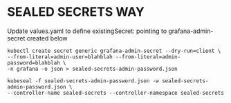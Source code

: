 # SEALED SECRETS WAY
Update values.yaml to define existingSecret: pointing to grafana-admin-secret created below

```
kubectl create secret generic grafana-admin-secret --dry-run=client \
--from-literal=admin-user=blahblah --from-literal=admin-password=blahblah \
-n grafana -o json > sealed-secrets-admin-password.json

kubeseal -f sealed-secrets-admin-password.json -w sealed-secrets-admin-password.json \
--controller-name sealed-secrets --controller-namespace sealed-secrets
```

